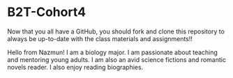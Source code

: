 # B2T-Cohort4
Now that you all have a GitHub, you should fork and clone this repository to always be up-to-date with the class materials and assignments!!

Hello from Nazmun!
I am a biology major. I am passionate about teaching and mentoring young adults. I am also an avid science fictions and romantic novels reader. I also enjoy reading biographies.  
